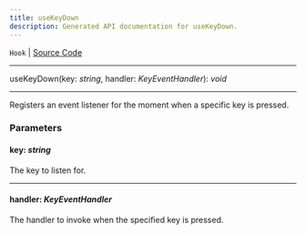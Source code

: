 ```yaml
---
title: useKeyDown
description: Generated API documentation for useKeyDown.
---
```


`Hook` | [Source Code](https://github.com/mrCamelCode/jtjs/blob/ddfaeb1a2c9bf793372bb41076f65f452b124091/libs/react/lib/hooks/user-input.hooks.ts#L31)

---

useKeyDown(key: _string_, handler: _KeyEventHandler_): _void_

---

Registers an event listener for the moment when a specific key is pressed.

### Parameters

#### key: _string_

The key to listen for.

---

#### handler: _KeyEventHandler_

The handler to invoke when the specified key is pressed.